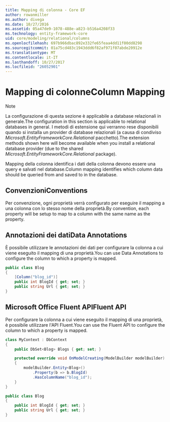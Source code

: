 ```yaml
---
title: Mapping di colonna - Core EF
author: rowanmiller
ms.author: divega
ms.date: 10/27/2016
ms.assetid: 05a47de9-1078-488e-a823-b516a4208f33
ms.technology: entity-framework-core
uid: core/modeling/relational/columns
ms.openlocfilehash: 697b966dbac892e332fe65feaa4dd11f00dd8298
ms.sourcegitcommit: 01a75cd483c1943ddd6f82af971f07abde20912e
ms.translationtype: MT
ms.contentlocale: it-IT
ms.lasthandoff: 10/27/2017
ms.locfileid: "26052901"
---
```

# <a name="column-mapping"></a><span data-ttu-id="fd01a-102">Mapping di colonne</span><span class="sxs-lookup"><span data-stu-id="fd01a-102">Column Mapping</span></span>

> [!NOTE]  
> <span data-ttu-id="fd01a-103">La configurazione di questa sezione è applicabile a database relazionali in generale.</span><span class="sxs-lookup"><span data-stu-id="fd01a-103">The configuration in this section is applicable to relational databases in general.</span></span> <span data-ttu-id="fd01a-104">I metodi di estensione qui verranno rese disponibili quando si installa un provider di database relazionali (a causa di condiviso *Microsoft.EntityFrameworkCore.Relational* pacchetto).</span><span class="sxs-lookup"><span data-stu-id="fd01a-104">The extension methods shown here will become available when you install a relational database provider (due to the shared *Microsoft.EntityFrameworkCore.Relational* package).</span></span>

<span data-ttu-id="fd01a-105">Mapping della colonna identifica i dati della colonna devono essere una query e salvati nel database.</span><span class="sxs-lookup"><span data-stu-id="fd01a-105">Column mapping identifies which column data should be queried from and saved to in the database.</span></span>

## <a name="conventions"></a><span data-ttu-id="fd01a-106">Convenzioni</span><span class="sxs-lookup"><span data-stu-id="fd01a-106">Conventions</span></span>

<span data-ttu-id="fd01a-107">Per convenzione, ogni proprietà verrà configurato per eseguire il mapping a una colonna con lo stesso nome della proprietà.</span><span class="sxs-lookup"><span data-stu-id="fd01a-107">By convention, each property will be setup to map to a column with the same name as the property.</span></span>

## <a name="data-annotations"></a><span data-ttu-id="fd01a-108">Annotazioni dei dati</span><span class="sxs-lookup"><span data-stu-id="fd01a-108">Data Annotations</span></span>

<span data-ttu-id="fd01a-109">È possibile utilizzare le annotazioni dei dati per configurare la colonna a cui viene eseguito il mapping di una proprietà.</span><span class="sxs-lookup"><span data-stu-id="fd01a-109">You can use Data Annotations to configure the column to which a property is mapped.</span></span>

<!-- [!code-csharp[Main](samples/core/relational/Modeling/DataAnnotations/Samples/Relational/Column.cs?highlight=3)] -->
``` csharp
public class Blog
{
    [Column("blog_id")]
    public int BlogId { get; set; }
    public string Url { get; set; }
}
```

## <a name="fluent-api"></a><span data-ttu-id="fd01a-110">Microsoft Office Fluent API</span><span class="sxs-lookup"><span data-stu-id="fd01a-110">Fluent API</span></span>

<span data-ttu-id="fd01a-111">Per configurare la colonna a cui viene eseguito il mapping di una proprietà, è possibile utilizzare l'API Fluent.</span><span class="sxs-lookup"><span data-stu-id="fd01a-111">You can use the Fluent API to configure the column to which a property is mapped.</span></span>

<!-- [!code-csharp[Main](samples/core/relational/Modeling/FluentAPI/Samples/Relational/Column.cs?highlight=7,8,9)] -->
``` csharp
class MyContext : DbContext
{
    public DbSet<Blog> Blogs { get; set; }

    protected override void OnModelCreating(ModelBuilder modelBuilder)
    {
        modelBuilder.Entity<Blog>()
            .Property(b => b.BlogId)
            .HasColumnName("blog_id");
    }
}

public class Blog
{
    public int BlogId { get; set; }
    public string Url { get; set; }
}
```
